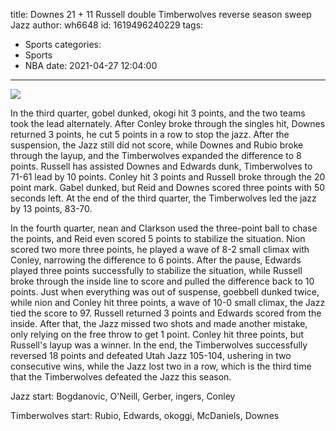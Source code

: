 title: Downes 21 + 11 Russell double Timberwolves reverse season sweep Jazz
author: wh6648
id: 1619496240229
tags: 
- Sports
categories: 
- Sports
- NBA
date: 2021-04-27 12:04:00
---
![](https://p6.itc.cn/q_70/images01/20210427/c91670f393a44872be142320ba530552.jpeg)












In the third quarter, gobel dunked, okogi hit 3 points, and the two teams took the lead alternately. After Conley broke through the singles hit, Downes returned 3 points, he cut 5 points in a row to stop the jazz. After the suspension, the Jazz still did not score, while Downes and Rubio broke through the layup, and the Timberwolves expanded the difference to 8 points. Russell has assisted Downes and Edwards dunk, Timberwolves to 71-61 lead by 10 points. Conley hit 3 points and Russell broke through the 20 point mark. Gabel dunked, but Reid and Downes scored three points with 50 seconds left. At the end of the third quarter, the Timberwolves led the jazz by 13 points, 83-70.

In the fourth quarter, nean and Clarkson used the three-point ball to chase the points, and Reid even scored 5 points to stabilize the situation. Nion scored two more three points, he played a wave of 8-2 small climax with Conley, narrowing the difference to 6 points. After the pause, Edwards played three points successfully to stabilize the situation, while Russell broke through the inside line to score and pulled the difference back to 10 points. Just when everything was out of suspense, goebbell dunked twice, while nion and Conley hit three points, a wave of 10-0 small climax, the Jazz tied the score to 97. Russell returned 3 points and Edwards scored from the inside. After that, the Jazz missed two shots and made another mistake, only relying on the free throw to get 1 point. Conley hit three points, but Russell's layup was a winner. In the end, the Timberwolves successfully reversed 18 points and defeated Utah Jazz 105-104, ushering in two consecutive wins, while the Jazz lost two in a row, which is the third time that the Timberwolves defeated the Jazz this season.

Jazz start: Bogdanovic, O'Neill, Gerber, ingers, Conley

Timberwolves start: Rubio, Edwards, okoggi, McDaniels, Downes

